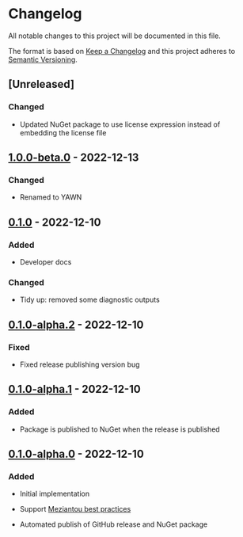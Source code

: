 # Changelog

All notable changes to this project will be documented in this file.

The format is based on [Keep a Changelog](http://keepachangelog.com/)
and this project adheres to [Semantic Versioning](http://semver.org/).

## [Unreleased]

### Changed

- Updated NuGet package to use license expression instead of embedding the license file

## [1.0.0-beta.0] - 2022-12-13

### Changed

- Renamed to YAWN

## [0.1.0] - 2022-12-10

### Added

- Developer docs

### Changed

- Tidy up: removed some diagnostic outputs

## [0.1.0-alpha.2] - 2022-12-10

### Fixed

- Fixed release publishing version bug

## [0.1.0-alpha.1] - 2022-12-10

### Added

- Package is published to NuGet when the release is published

## [0.1.0-alpha.0] - 2022-12-10

### Added

- Initial implementation

- Support [Meziantou best practices](https://www.meziantou.net/ensuring-best-practices-for-nuget-packages.htm)

- Automated publish of GitHub release and NuGet package

[1.0.0-beta.0]: https://github.com/richtea/YAWN/compare/v0.1.0...v1.0.0-beta.0

[0.1.0]: https://github.com/richtea/YAWN/compare/v0.1.0-alpha.2...v0.1.0

[0.1.0-alpha.2]: https://github.com/richtea/YAWN/compare/v0.1.0-alpha.1...v0.1.0-alpha.2

[0.1.0-alpha.1]: https://github.com/richtea/YAWN/compare/v0.1.0-alpha.0...v0.1.0-alpha.1

[0.1.0-alpha.0]: https://github.com/richtea/YAWN/releases/tag/v0.1.0-alpha.0
